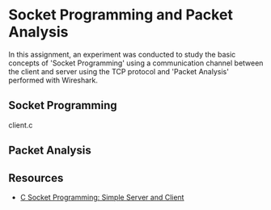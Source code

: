 # Socket Programming and Packet Analysis

In this assignment, an experiment was conducted to study the basic concepts of 'Socket Programming' using a communication channel between the client and server using the TCP protocol and 'Packet Analysis' performed with Wireshark.

## Socket Programming

client.c

## Packet Analysis

## Resources

+ [C Socket Programming: Simple Server and Client](<https://github.com/ferryastika/socket-programming-simple-server-and-client?tab=readme-ov-file>)
